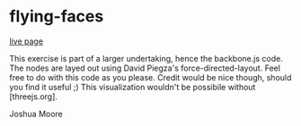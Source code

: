 # flying-faces

[live page](https://thwee-alchemist.github.io/prelude)

This exercise is part of a larger undertaking, hence the backbone.js code. 
The nodes are layed out using David Piegza's force-directed-layout. 
Feel free to do with this code as you please.
Credit would be nice though, should you find it useful ;)
This visualization wouldn't be possibile without [threejs.org]. 

Joshua Moore
